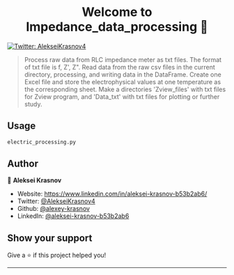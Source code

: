 <h1 align="center">Welcome to Impedance_data_processing 👋</h1>
<p>
  <a href="https://twitter.com/AlekseiKrasnov4" target="_blank">
    <img alt="Twitter: AlekseiKrasnov4" src="https://img.shields.io/twitter/follow/AlekseiKrasnov4.svg?style=social" />
  </a>
</p>

> Process raw data from RLC impedance meter as txt files. The format of txt file is f, Z', Z". Read data from the raw csv files in the current directory, processing, and writing data in the DataFrame. Create one Excel file and store the electrophysical values at one temperature as the corresponding sheet. Make a directories 'Zview_files' with txt files for Zview program, and 'Data_txt' with txt files for plotting or further study.

## Usage

```sh
electric_processing.py
```

## Author

👤 **Aleksei Krasnov**

* Website: https://www.linkedin.com/in/aleksei-krasnov-b53b2ab6/
* Twitter: [@AlekseiKrasnov4](https://twitter.com/AlekseiKrasnov4)
* Github: [@alexey-krasnov](https://github.com/alexey-krasnov)
* LinkedIn: [@aleksei-krasnov-b53b2ab6](https://linkedin.com/in/aleksei-krasnov-b53b2ab6)

## Show your support

Give a ⭐️ if this project helped you!

***
